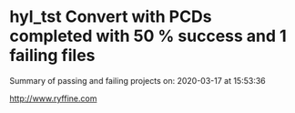 # hyl_tst Convert with PCDs completed with 50 % success and 1 failing files

Summary of passing and failing projects on: 2020-03-17 at 15:53:36

http://www.ryffine.com
